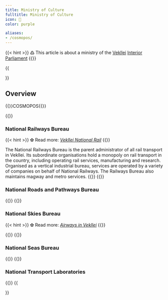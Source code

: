 ```yaml
---
title: Ministry of Culture
fulltitle: Ministry of Culture
icon: 🎨
color: purple

aliases:
- /cosmopos/
---
```

{{< hint >}}
߷ This article is about a ministry of the [Vekllei](/factbook/vekllei/) [Interior Parliament](/factbook/society/state/government/interior/)
{{</hint>}}

{{<section>}}
## Overview
{{<boxtag teal>}}COSMOPOS{{</boxtag>}}

{{<outline>}}
### National Railways Bureau

{{< hint >}}
✿ Read more: *[Vekllei National Rail](/factbook/society/industry/rail/)*
{{</hint>}}

The National Railways Bureau is the parent administrator of all rail transport in Vekllei. Its subordinate organisations hold a monopoly on rail transport in the country, including operating rail services, manufacturing and research. Organised as a vertical industrial bureau, services are operated by a variety of companies on behalf of National Railways. The Railways Bureau also maintains magway and metro services.
{{</outline>}}
{{<outline>}}
### National Roads and Pathways Bureau
{{</outline>}}
{{<outline>}}
### National Skies Bureau
{{< hint >}}
✿ Read more: *[Airways in Vekllei](/factbook/society/industry/air/)*
{{</hint>}}

{{</outline>}}
{{<outline>}}
### National Seas Bureau
{{</outline>}}
{{<outline>}}
### National Transport Laboratories
{{</outline>}}
{{</section>}}
